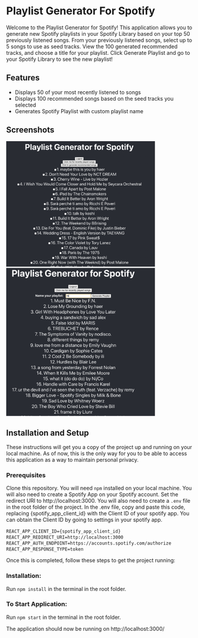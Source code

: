 # Playlist Generator For Spotify

Welcome to the Playlist Generator for Spotify! This application allows you to generate new Spotify playlists in your Spotify Library based on your top 50 previously listened songs. From your previously listened songs, select up to 5 songs to use as seed tracks. View the 100 generated recommended tracks, and choose a title for your playlist. Click Generate Playlist and go to your Spotify Library to see the new playlist! 

## Features
* Displays 50 of your most recently listened to songs 
* Displays 100 recommended songs based on the seed tracks you selected
* Generates Spotify Playlist with custom playlist name

## Screenshots
<img src="/src/assets/screenshots/previous.png?raw=true" alt="Previously Listened" width="400"> <img src="/src/assets/screenshots/generate.png?raw=true" alt="Generated" width="400">

## Installation and Setup
These instructions will get you a copy of the project up and running on your local machine. As of now, this is the only way for you to be able to access this application as a way to maintain personal privacy. 

### Prerequisites
Clone this repository. You will need ```npm``` installed on your local machine. You will also need to create a Spotify App on your Spotify account. Set the redirect URI to http://localhost:3000. You will also need to create a ```.env``` file in the root folder of the project. In the .env file, copy and paste this code, replacing {spotify_app_client_id} with the Client ID of your spotify app. You can obtain the Client ID by going to settings in your spotify app.
```
REACT_APP_CLIENT_ID={spotify_app_client_id}
REACT_APP_REDIRECT_URI=http://localhost:3000
REACT_APP_AUTH_ENDPOINT=https://accounts.spotify.com/authorize
REACT_APP_RESPONSE_TYPE=token
```

Once this is completed, follow these steps to get the project running: 

### Installation: 
Run ```npm install``` in the terminal in the root folder. 

### To Start Application: 
Run ```npm start``` in the terminal in the root folder. 

The application should now be running on http://localhost:3000/
